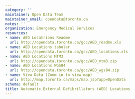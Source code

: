 ```yaml
---
category: ''
maintainer: Open Data Team
maintainer_email: opendata@toronto.ca
notes: ''
organization: Emergency Medical Services
resources:
- name: AED Locatrions Readme
  url: http://opendata.toronto.ca/gcc/AED_readme.xls
- name: AED Locations tabular
  url: http://opendata.toronto.ca/gcc/AED_locations.xls
- name: AED Locations MTM3
  url: http://opendata.toronto.ca/gcc/AED_mtm3.zip
- name: AED Locations WGS84
  url: http://opendata.toronto.ca/gcc/AED_wgs84.zip
- name: View Data (Zoom in to view map)
  url: http://map.toronto.ca/maps/map.jsp?app=OpenData
schema: default
title: Automatic External Defibrillators (AED) Locations
---
```

